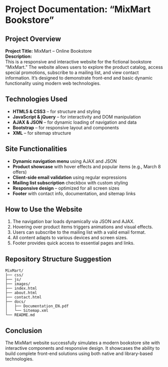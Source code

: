 # Project Documentation: “MixMart Bookstore”

## Project Overview
**Project Title:** MixMart – Online Bookstore  
**Description:**  
This is a responsive and interactive website for the fictional bookstore “MixMart.” The website allows users to explore the product catalog, access special promotions, subscribe to a mailing list, and view contact information. It’s designed to demonstrate front-end and basic dynamic functionality using modern web technologies.

## Technologies Used
- **HTML5 & CSS3** – for structure and styling  
- **JavaScript & jQuery** – for interactivity and DOM manipulation  
- **AJAX & JSON** – for dynamic loading of navigation and data  
- **Bootstrap** – for responsive layout and components  
- **XML** – for sitemap structure

## Site Functionalities
- **Dynamic navigation menu** using AJAX and JSON  
- **Product showcase** with hover effects and popular items (e.g., March 8 offers)  
- **Client-side email validation** using regular expressions  
- **Mailing list subscription** checkbox with custom styling  
- **Responsive design** – optimized for all screen sizes  
- **Footer** with contact info, documentation, and sitemap links

## How to Use the Website
1. The navigation bar loads dynamically via JSON and AJAX.  
2. Hovering over product items triggers animations and visual effects.  
3. Users can subscribe to the mailing list with a valid email format.  
4. All content adapts to various devices and screen sizes.  
5. Footer provides quick access to essential pages and links.

## Repository Structure Suggestion
```
MixMart/
├── css/
├── js/
├── images/
├── index.html
├── about.html
├── contact.html
├── docs/
│   ├── Documentation_EN.pdf
│   └── Sitemap.xml
└── README.md
```

## Conclusion
The MixMart website successfully simulates a modern bookstore site with interactive components and responsive design. It showcases the ability to build complete front-end solutions using both native and library-based technologies.
